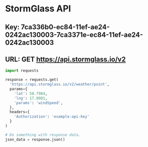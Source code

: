 # StormGlass API

## Key: 7ca336b0-ec84-11ef-ae24-0242ac130003-7ca3371e-ec84-11ef-ae24-0242ac130003

## URL: GET https://api.stormglass.io/v2

```python
import requests

response = requests.get(
  'https://api.stormglass.io/v2/weather/point',
  params={
    'lat': 58.7984,
    'lng': 17.8081,
    'params': 'windSpeed',
  },
  headers={
    'Authorization': 'example-api-key'
  }
)

# Do something with response data.
json_data = response.json()
```